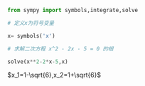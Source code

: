 ```python
from sympy import symbols,integrate,solve

# 定义x为符号变量

x= symbols('x')

# 求解二次方程 x^2 - 2x - 5 = 0 的根

solve(x**2-2*x-5,x)
```

$x_1=1-\sqrt{6},x_2=1+\sqrt{6}$

